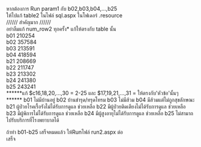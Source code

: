 หากต้องการ Run param1 กับ b02,b03,b04,...,b25  
ให้ไปแก้ table2 ในไฟล์ sql.aspx ในโฟเดอร์ .resource  
////// สำคัญมาก //////  
อย่าลืมแก้ num_row2 ทุกครั้ง*  แก้ให้ตรงกับ table นั้น  
b01 210254  
b02 357584  
b03 213591  
b04 418594  
b21 208669  
b22 211747  
b23 213302  
b24 241380  
b25 243241  
******แก้ $c16,18,20,...,30 = 2-25 และ $17,19,21,...,31 = ให้ตรงกับ'หัวข้อ'นั้นๆ ******
b01 ไม่มีบ้านอยู่
b02 บ้านชำรุด/ทรุดโทรม
b03 ไม่มีส้วม
b04 มีส้วมแต่ไม่ถูกสุขลักษณะ
b21 ผู้ป่วยโรคเรื้อรังไม่ได้รับการดูแล ช่วยเหลือ
b22 มีผู้ป่วยติดเตียงไม่ได้รับการดูแล ช่วยเหลือ
b23 มีผู้พิการไม่ได้รับการดูแล ช่วยเหลือ
b24 มีผู้สูงอายุไม่ได้รับการดูแล ช่วยเหลือ
b25 ไม่สามาถไปรับบริการที่โรงพยาบาลได้
  
ถ้าทำ b01-b25 เสร็จหมดแล้ว ให้Runไฟล์ run2.aspx ต่อ  
เสร็จ  

